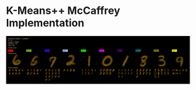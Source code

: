 # K-Means++ McCaffrey Implementation

<p align="center">
  <img src="https://github.com/grensen/k-means/blob/main/figures/main_kmeans.png?raw=true">
</p>


